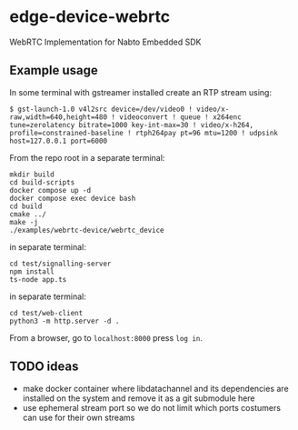 # edge-device-webrtc
WebRTC Implementation for Nabto Embedded SDK



## Example usage

In some terminal with gstreamer installed create an RTP stream using:
```
$ gst-launch-1.0 v4l2src device=/dev/video0 ! video/x-raw,width=640,height=480 ! videoconvert ! queue ! x264enc tune=zerolatency bitrate=1000 key-int-max=30 ! video/x-h264, profile=constrained-baseline ! rtph264pay pt=96 mtu=1200 ! udpsink host=127.0.0.1 port=6000
```

From the repo root in a separate terminal:

```
mkdir build
cd build-scripts
docker compose up -d
docker compose exec device bash
cd build
cmake ../
make -j
./examples/webrtc-device/webrtc_device
```

in separate terminal:
```
cd test/signalling-server
npm install
ts-node app.ts
```

in separate terminal:
```
cd test/web-client
python3 -m http.server -d .
```

From a browser, go to `localhost:8000` press `log in`.

## TODO ideas

 * make docker container where libdatachannel and its dependencies are installed on the system and remove it as a git submodule here
 * use ephemeral stream port so we do not limit which ports costumers can use for their own streams
